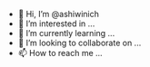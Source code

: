 - 👋 Hi, I’m @ashiwinich
- 👀 I’m interested in ...
- 🌱 I’m currently learning ...
- 💞️ I’m looking to collaborate on ...
- 📫 How to reach me ...

<!---
ashiwinich/ashiwinich is a ✨ special ✨ repository because its `README.md` (this file) appears on your GitHub profile.
You can click the Preview link to take a look at your changes.
--->
